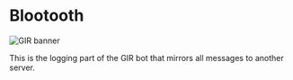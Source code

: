 # Blootooth
![GIR banner](data/images/banner.png)

This is the logging part of the GIR bot that mirrors all messages to another server.
